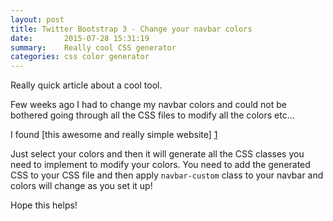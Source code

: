```yaml
---
layout: post
title: Twitter Bootstrap 3 - Change your navbar colors
date:       2015-07-28 15:31:19
summary:    Really cool CSS generator
categories: css color generator 
---
```


Really quick article about a cool tool.

Few weeks ago I had to change my navbar colors and could not be bothered going through all the CSS files to modify all the colors etc...

I found [this awesome and really simple website] [1]

Just select your colors and then it will generate all the CSS classes you need to implement to modify your colors.
You need to add the generated CSS to your CSS file and then apply `navbar-custom` class to your navbar and colors will change as you set it up!

Hope this helps!


  [1]: http://twitterbootstrap3navbars.w3masters.nl/?color=%234066b9&linkcolor=%23fff&activelinkcolor=%23f6f6f6&gradient=0&gradient=1&borders=0
